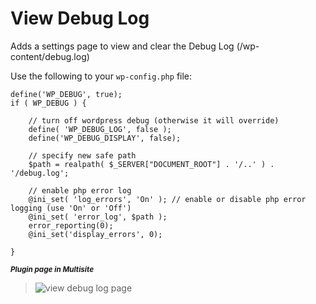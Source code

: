 View Debug Log
==============

Adds a settings page to view and clear the Debug Log (/wp-content/debug.log)

Use the following to your `wp-config.php` file:

```
define('WP_DEBUG', true);
if ( WP_DEBUG ) {
 
    // turn off wordpress debug (otherwise it will override)
    define( 'WP_DEBUG_LOG', false );
    define('WP_DEBUG_DISPLAY', false);
 
    // specify new safe path
    $path = realpath( $_SERVER["DOCUMENT_ROOT"] . '/..' ) . '/debug.log';
         
    // enable php error log
    @ini_set( 'log_errors', 'On' ); // enable or disable php error logging (use 'On' or 'Off')
    @ini_set( 'error_log', $path );
    error_reporting(0);
    @ini_set('display_errors', 0);
 
}

```

<sup>***Plugin page in Multisite***</sup>  
>![view debug log page](https://raw.github.com/brasofilo/view-debug-log/master/images/screenshot.png)

